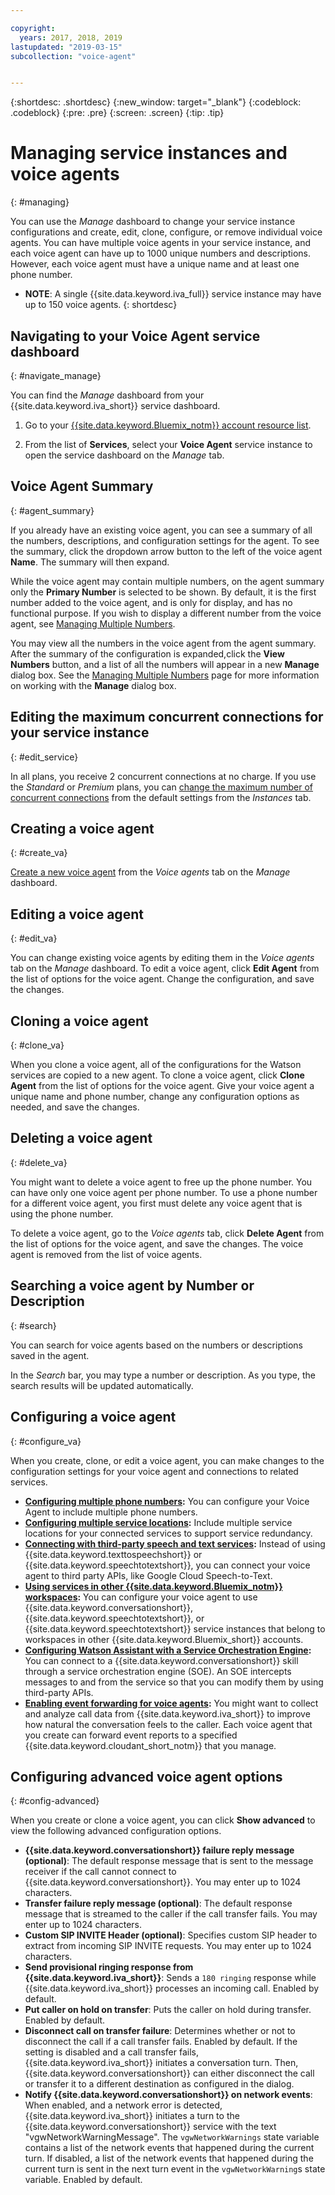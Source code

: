```yaml
---

copyright:
  years: 2017, 2018, 2019
lastupdated: "2019-03-15"
subcollection: "voice-agent"


---
```


{:shortdesc: .shortdesc}
{:new_window: target="_blank"}
{:codeblock: .codeblock}
{:pre: .pre}
{:screen: .screen}
{:tip: .tip}


# Managing service instances and voice agents
{: #managing}

You can use the _Manage_ dashboard to change your service instance configurations and create, edit, clone, configure, or remove individual voice agents. You can have multiple voice agents in your service instance, and each voice agent can have up to 1000 unique numbers and descriptions. However, each voice agent must have a unique name and at least one phone number.

* **NOTE**: A single {{site.data.keyword.iva_full}} service instance may have up to 150 voice agents.
{: shortdesc}

## Navigating to your Voice Agent service dashboard
{: #navigate_manage}

You can find the _Manage_ dashboard from your {{site.data.keyword.iva_short}} service dashboard.

1. Go to your [{{site.data.keyword.Bluemix_notm}} account resource list](https://cloud.ibm.com/resources).

1. From the list of **Services**, select your **Voice Agent** service instance to open the service dashboard on the _Manage_ tab.

## Voice Agent Summary
{: #agent_summary}

If you already have an existing voice agent, you can see a summary of all the numbers, descriptions, and configuration settings for the agent. To see the summary, click the dropdown arrow button to the left of the voice agent **Name**. The summary will then expand.

While the voice agent may contain multiple numbers, on the agent summary only the **Primary Number** is selected to be shown. By default, it is the first number added to the voice agent, and is only for display, and has no functional purpose. If you wish to display a different number from the voice agent, see [Managing Multiple Numbers](/docs/services/voice-agent?topic=voice-agent-multi_num#primary_num).

You may view all the numbers in the voice agent from the agent summary. After the summary of the configuration is expanded,click the **View Numbers** button, and a list of all the numbers will appear in a new **Manage** dialog box. See the [Managing Multiple Numbers](/docs/services/voice-agent?topic=voice-agent-multi_num) page for more information on working with the **Manage** dialog box.

## Editing the maximum concurrent connections for your service instance
{: #edit_service}

In all plans, you receive 2 concurrent connections at no charge. If you use the _Standard_ or _Premium_ plans, you can [change the maximum number of concurrent connections](/docs/services/voice-agent?topic=voice-agent-edit_concurrency) from the default settings from the _Instances_ tab.

## Creating a voice agent
{: #create_va}

[Create a new voice agent](/docs/services/voice-agent?topic=voice-agent-config_instance) from the _Voice agents_ tab on the _Manage_ dashboard.

## Editing a voice agent
{: #edit_va}

You can change existing voice agents by editing them in the _Voice agents_ tab on the _Manage_ dashboard. To edit a voice agent, click **Edit Agent** from the list of options for the voice agent. Change the configuration, and save the changes.

## Cloning a voice agent
{: #clone_va}

When you clone a voice agent, all of the configurations for the Watson services are copied to a new agent. To clone a voice agent, click **Clone Agent** from the list of options for the voice agent. Give your voice agent a unique name and phone number, change any configuration options as needed, and save the changes.

## Deleting a voice agent
{: #delete_va}

You might want to delete a voice agent to free up the phone number. You can have only one voice agent per phone number. To use a phone number for a different voice agent, you first must delete any voice agent that is using the phone number.

To delete a voice agent, go to the _Voice agents_ tab, click **Delete Agent** from the list of options for the voice agent, and save the changes. The voice agent is removed from the list of voice agents.

## Searching a voice agent by Number or Description
{: #search}

You can search for voice agents based on the numbers or descriptions saved in the agent.

In the _Search_ bar, you may type a number or description. As you type, the search results will be updated automatically.  

## Configuring a voice agent
{: #configure_va}

When you create, clone, or edit a voice agent, you can make changes to the configuration settings for your voice agent and connections to related services.

* **[Configuring multiple phone numbers](/docs/services/voice-agent?topic=voice-agent-multi_num):** You can configure your Voice Agent to include multiple phone numbers.
* **[Configuring multiple service locations](/docs/services/voice-agent?topic=voice-agent-disaster-recovery):** Include multiple service locations for your connected services to support service redundancy.
* **[Connecting with third-party speech and text services](/docs/services/voice-agent?topic=voice-agent-third-party):** Instead of using {{site.data.keyword.texttospeechshort}} or {{site.data.keyword.speechtotextshort}}, you can connect your voice agent to third party APIs, like Google Cloud Speech-to-Text.
* **[Using services in other {{site.data.keyword.Bluemix_notm}} workspaces](/docs/services/voice-agent?topic=voice-agent-other_service):** You can configure your voice agent to use {{site.data.keyword.conversationshort}}, {{site.data.keyword.speechtotextshort}}, or {{site.data.keyword.speechtotextshort}} service instances that belong to workspaces in other {{site.data.keyword.Bluemix_short}} accounts.
* **[Configuring Watson Assistant with a Service Orchestration Engine](/docs/services/voice-agent?topic=voice-agent-conversation_va):** You can connect to a {{site.data.keyword.conversationshort}} skill through a service orchestration engine (SOE). An SOE intercepts messages to and from the service so that you can modify them by using third-party APIs.
* **[Enabling event forwarding for voice agents](/docs/services/voice-agent?topic=voice-agent-event_forwarding):** You might want to collect and analyze call data from {{site.data.keyword.iva_short}} to improve how natural the conversation feels to the caller. Each voice agent that you create can forward event reports to a specified {{site.data.keyword.cloudant_short_notm}} that you manage.

## Configuring advanced voice agent options
{: #config-advanced}

When you create or clone a voice agent, you can click **Show advanced** to view the following advanced configuration options.

* **{{site.data.keyword.conversationshort}} failure reply message (optional)**: The default response message that is sent to the message receiver if the call cannot connect to {{site.data.keyword.conversationshort}}. You may enter up to 1024 characters.
* **Transfer failure reply message (optional)**: The default response message that is streamed to the caller if the call transfer fails. You may enter up to 1024 characters.
* **Custom SIP INVITE Header (optional)**: Specifies custom SIP header to extract from incoming SIP INVITE requests. You may enter up to 1024 characters.
* **Send provisional ringing response from {{site.data.keyword.iva_short}}**: Sends a `180 ringing` response while {{site.data.keyword.iva_short}} processes an incoming call. Enabled by default.
* **Put caller on hold on transfer**: Puts the caller on hold during transfer. Enabled by default.
* **Disconnect call on transfer failure**: Determines whether or not to disconnect the call if a call transfer fails.  Enabled by default. If the setting is disabled and a call transfer fails, {{site.data.keyword.iva_short}} initiates a conversation turn. Then, {{site.data.keyword.conversationshort}} can either disconnect the call or transfer it to a different destination as configured in the dialog.
* **Notify {{site.data.keyword.conversationshort}} on network events**: When enabled, and a network error is detected, {{site.data.keyword.iva_short}} initiates a turn to the {{site.data.keyword.conversationshort}} service with the text "vgwNetworkWarningMessage". The `vgwNetworkWarnings` state variable contains a list of the network events that happened during the current turn. If disabled, a list of the network events that happened during the current turn is sent in the next turn event in the `vgwNetworkWarning`s state variable. Enabled by default.
